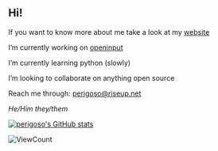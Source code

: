 
## Hi!

If you want to know more about me take a look at my [website](https://perigoso.github.io/)



I’m currently working on [openinput](https://openinput.readthedocs.io)

I’m currently learning python (slowly)

I’m looking to collaborate on anything open source

Reach me through: perigoso@riseup.net

*He/Him* *they/them*

[![perigoso's GitHub stats](https://github-readme-stats.vercel.app/api?username=perigoso&count_private=true&show_icons=true)](https://github.com/anuraghazra/github-readme-stats)

![ViewCount](https://views.whatilearened.today/views/github/perigoso/perigoso.svg?cache=remove)
